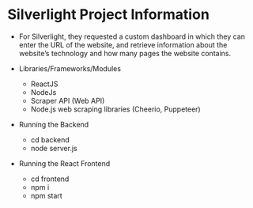# Silverlight Project Information

- For Silverlight, they requested a custom dashboard in which they can enter the URL of the website, and retrieve information about the website’s technology and how many pages the website contains.

- Libraries/Frameworks/Modules

  - ReactJS
  - NodeJs
  - Scraper API (Web API)
  - Node.js web scraping libraries (Cheerio, Puppeteer)

- Running the Backend

  - cd backend
  - node server.js

- Running the React Frontend
  - cd frontend
  - npm i
  - npm start
